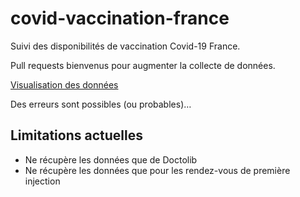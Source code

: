 # covid-vaccination-france

Suivi des disponibilités de vaccination Covid-19 France.

Pull requests bienvenus pour augmenter la collecte de données.

[Visualisation des données](https://bohwaz.github.io/covid-vaccination-france/docs/report.html)

Des erreurs sont possibles (ou probables)…

## Limitations actuelles

* Ne récupère les données que de Doctolib
* Ne récupère les données que pour les rendez-vous de première injection
